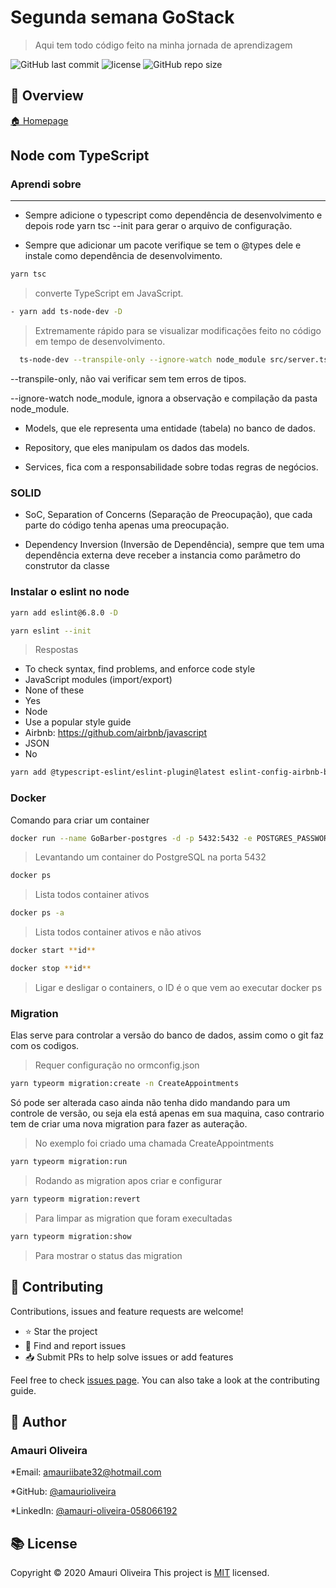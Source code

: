 # Segunda semana GoStack

> Aqui tem todo código feito na minha jornada de aprendizagem

![GitHub last commit](https://img.shields.io/github/last-commit/amaurioliveira/Segunda-Semana-GoStack)
![license](https://img.shields.io/github/license/amaurioliveira/Segunda-Semana-GoStack)
![GitHub repo size](https://img.shields.io/github/repo-size/amaurioliveira/Segunda-Semana-GoStack)

## :telescope: Overview

  [🏠 Homepage](https://github.com/AmauriOliveira/Segunda-Semana-GoStackk)

## Node com TypeScript

### Aprendi sobre

----

- Sempre adicione o typescript como dependência de desenvolvimento e depois rode yarn tsc --init para gerar o arquivo de configuração.

- Sempre que adicionar um pacote verifique se tem o @types dele e instale como dependência de desenvolvimento.

```bash
yarn tsc
```

  > converte TypeScript em JavaScript.

```bash
- yarn add ts-node-dev -D
```

  > Extremamente rápido para se visualizar modificações feito no código em tempo de desenvolvimento.

```bash
  ts-node-dev --transpile-only --ignore-watch node_module src/server.ts
```

 --transpile-only, não vai verificar sem tem erros de tipos.

 --ignore-watch node_module, ignora a observação e compilação da pasta node_module.

- Models, que ele representa uma entidade (tabela) no banco de dados.

- Repository, que eles manipulam os dados das models.

- Services, fica com a responsabilidade sobre todas regras de negócios.

### SOLID

- SoC, Separation of Concerns (Separação de Preocupação), que cada parte do código tenha apenas uma preocupação.

- Dependency Inversion (Inversão de Dependência), sempre que tem uma dependência externa deve receber a instancia como parâmetro do construtor da classe

### Instalar o eslint no node

```bash
yarn add eslint@6.8.0 -D
```

```bash
yarn eslint --init
```

> Respostas

- To check syntax, find problems, and enforce code style
- JavaScript modules (import/export)
- None of these
- Yes
- Node
- Use a popular style guide
- Airbnb: https://github.com/airbnb/javascript
- JSON
- No

```bash
yarn add @typescript-eslint/eslint-plugin@latest eslint-config-airbnb-base@latest eslint-plugin-import@^2.21.2 @typescript-eslint/parser@latest -D
```

### Docker

Comando para criar um container

```bash
docker run --name GoBarber-postgres -d -p 5432:5432 -e POSTGRES_PASSWORD=amauri32 postgres
```

>Levantando um container do PostgreSQL na porta 5432

```bash
docker ps
```

>Lista todos container ativos

```bash
docker ps -a
```

>Lista todos container ativos e não ativos

```bash
docker start **id**
```

```bash
docker stop **id**
```

>Ligar e desligar o containers, o ID é o que vem ao executar docker ps

### Migration

Elas serve para controlar a versão do banco de dados, assim como o git faz com os codigos.

>Requer configuração no ormconfig.json

```bash
yarn typeorm migration:create -n CreateAppointments
```

Só pode ser alterada caso ainda não tenha dido mandando para um controle de versão, ou seja ela está apenas em sua maquina, caso contrario tem de criar uma nova migration para fazer as auteração.

>No exemplo foi criado uma chamada CreateAppointments

```bash
yarn typeorm migration:run
```

>Rodando as migration apos criar e configurar

```bash
yarn typeorm migration:revert
```

>Para limpar as migration que foram execultadas

```bash
yarn typeorm migration:show
```

>Para mostrar o status das migration

## :star2: Contributing

Contributions, issues and feature requests are welcome!

- ⭐️ Star the project
- 🐛 Find and report issues
- 📥 Submit PRs to help solve issues or add features

Feel free to check [issues page](https://github.com/amaurioliveira/Segunda-Semana-GoStack/issues). You can also take a look at the contributing guide.

## :bow: Author

### Amauri Oliveira

*Email: amauriibate32@hotmail.com

*GitHub: [@amaurioliveira](https://github.com/amaurioliveira)

*LinkedIn: [@amauri-oliveira-058066192](https://linkedin.com/in/amauri-oliveira-058066192)

## :books: License

Copyright © 2020 Amauri Oliveira
This project is [MIT](license) licensed.
